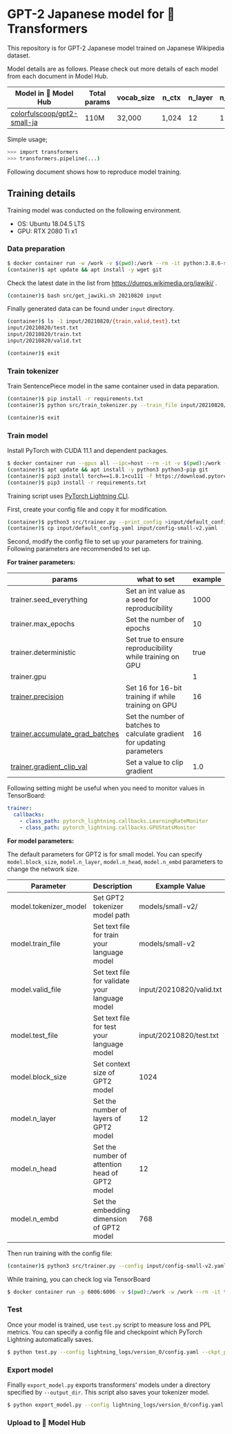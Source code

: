 # GPT-2 Japanese model for 🤗 Transformers

This repository is for GPT-2 Japanese model trained on Japanese Wikipedia dataset.

Model details are as follows. Please check out more details of each model from each document in Model Hub.

| Model in 🤗 Model Hub| Total params | vocab_size | n_ctx | n_layer | n_head | n_embd |
| --- | --- | --- | --- | --- | --- | --- |
| [colorfulscoop/gpt2-small-ja](https://hf.co/colorfulscoop/gpt2-small-ja) | 110M | 32,000 | 1,024 | 12 | 12 | 768 |

Simple usage;

```sh
>>> import transformers
>>> transformers.pipeline(...)
```

Following document shows how to reproduce model training.

## Training details

Training model was conducted on the following environment.

* OS: Ubuntu 18.04.5 LTS
* GPU:  RTX 2080 Ti x1

### Data preparation

```sh
$ docker container run -w /work -v $(pwd):/work --rm -it python:3.8.6-slim-buster bash
(container)$ apt update && apt install -y wget git
```

Check the latest date in the list from https://dumps.wikimedia.org/jawiki/ .

```sh
(container)$ bash src/get_jawiki.sh 20210820 input
```

Finally generated data can be found under `input` directory.

```sh
(container)$ ls -1 input/20210820/{train,valid,test}.txt
input/20210820/test.txt
input/20210820/train.txt
input/20210820/valid.txt
```

```sh
(container)$ exit
```

### Train tokenizer

Train SentencePiece model in the same container used in data peparation.

```sh
(container)$ pip install -r requirements.txt
(container)$ python src/train_tokenizer.py --train_file input/20210820/train.txt --model_dir models/small-v2
```

```sh
(container)$ exit
```

### Train model

Install PyTorch with CUDA 11.1 and dependent packages.

```sh
$ docker container run --gpus all --ipc=host --rm -it -v $(pwd):/work -w /work nvidia/cuda:11.1-devel-ubuntu20.04 bash
(container)$ apt update && apt install -y python3 python3-pip git
(container)$ pip3 install torch==1.8.1+cu111 -f https://download.pytorch.org/whl/torch_stable.html
(container)$ pip3 install -r requirements.txt
```

Training script uses [PyTorch Lightning CLI](https://pytorch-lightning.readthedocs.io/en/latest/common/lightning_cli.html).

First, create your config file and copy it for modification.

```sh
(container)$ python3 src/trainer.py --print_config >input/default_config.yaml
(container)$ cp input/default_config.yaml input/config-small-v2.yaml
```

Second, modify the config file to set up your parameters for training.  Following parameters are recommended to set up.

**For trainer parameters:**

| params | what to set | example |
| --- | --- | --- |
| trainer.seed_everything | Set an int value as a seed for reproducibility | 1000 |
| trainer.max_epochs | Set the number of epochs | 10 |
| trainer.deterministic | Set true to ensure reproducibility while training on GPU | true |
| trainer.gpu | | 1 |
| [trainer.precision](https://pytorch-lightning.readthedocs.io/en/stable/advanced/amp.html) | Set 16 for 16-bit training if while training on GPU | 16 |
| [trainer.accumulate_grad_batches](https://pytorch-lightning.readthedocs.io/en/stable/advanced/training_tricks.html#accumulate-gradients) | Set the number of batches to calculate gradient for updating parameters | 16 |
| [trainer.gradient_clip_val](https://pytorch-lightning.readthedocs.io/en/stable/advanced/training_tricks.html#gradient-clipping) | Set a value to clip gradient | 1.0 |

Following setting might be useful when you need to monitor values in TensorBoard:

```yaml
trainer:
  callbacks:
    - class_path: pytorch_lightning.callbacks.LearningRateMonitor
    - class_path: pytorch_lightning.callbacks.GPUStatsMonitor
```

**For model parameters:**

The default parameters for GPT2 is for small model. You can specify `model.block_size`, `model.n_layer`, `model.n_head`, `model.n_embd` parameters to change the network size.

| Parameter | Description | Example Value |
| --- | --- | --- |
| model.tokenizer_model | Set GPT2 tokenizer model path | models/small-v2/ |
| model.train_file | Set text file for train your language model | models/small-v2 |
| model.valid_file | Set text file for validate your language model | input/20210820/valid.txt |
| model.test_file | Set text file for test your language model | input/20210820/test.txt |
| model.block_size | Set context size of GPT2 model | 1024 |
| model.n_layer | Set the number of layers of GPT2 model | 12 |
| model.n_head | Set the number of attention head of GPT2 model | 12 |
| model.n_embd | Set the embedding dimension of GPT2 model | 768 |

Then run training with the config file:

```sh
(container)$ python3 src/trainer.py --config input/config-small-v2.yaml
```

While training, you can check log via TensorBoard

```sh
$ docker container run -p 6006:6006 -v $(pwd):/work -w /work --rm -it tensorflow/tensorflow:2.4.1-gpu tensorboard --logdir lightning_logs --host 0.0.0.0
```

### Test

Once your model is trained, use `test.py` script to measure loss and PPL metrics.
You can specify a config file and checkpoint which PyTorch Lightning automatically saves.

```sh
$ python test.py --config lightning_logs/version_0/config.yaml --ckpt_path lightning_logs/version_0/checkpoints/epoch\=2-step\=8.ckpt
```

### Export model

Finally `export_model.py` exports transformers' models under a directory specified by `--output_dir`.
This script also saves your tokenizer model.

```sh
$ python export_model.py --config lightning_logs/version_0/config.yaml --ckpt_path lightning_logs/version_0/checkpoints/epoch\=2-step\=8.ckpt --output_dir model
```

### Upload to 🤗 Model Hub